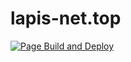 # lapis-net.top
[![Page Build and Deploy](https://github.com/LapisNet/lapis-net.top/actions/workflows/page-build-deploy.yml/badge.svg)](https://github.com/LapisNet/lapis-net.top/actions/workflows/page-build-deploy.yml)